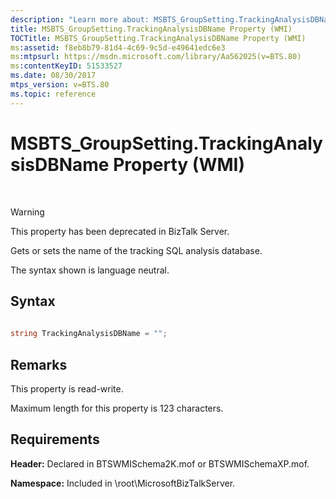 ```yaml
---
description: "Learn more about: MSBTS_GroupSetting.TrackingAnalysisDBName Property (WMI)"
title: MSBTS_GroupSetting.TrackingAnalysisDBName Property (WMI)
TOCTitle: MSBTS_GroupSetting.TrackingAnalysisDBName Property (WMI)
ms:assetid: f8eb8b79-81d4-4c69-9c5d-e49641edc6e3
ms:mtpsurl: https://msdn.microsoft.com/library/Aa562025(v=BTS.80)
ms:contentKeyID: 51533527
ms.date: 08/30/2017
mtps_version: v=BTS.80
ms.topic: reference
---
```


# MSBTS\_GroupSetting.TrackingAnalysisDBName Property (WMI)

 


> [!WARNING]
> <P>This property has been deprecated in BizTalk Server.</P>



Gets or sets the name of the tracking SQL analysis database.

The syntax shown is language neutral.

## Syntax

```C#
  
string TrackingAnalysisDBName = "";  
```

## Remarks

This property is read-write.

Maximum length for this property is 123 characters.

## Requirements

**Header:** Declared in BTSWMISchema2K.mof or BTSWMISchemaXP.mof.

**Namespace:** Included in \\root\\MicrosoftBizTalkServer.

